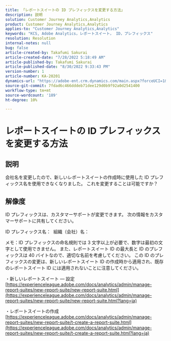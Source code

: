 ```yaml
---
title: 「レポートスイートの ID プレフィックスを変更する方法」
description: 説明
solution: Customer Journey Analytics,Analytics
product: Customer Journey Analytics,Analytics
applies-to: "Customer Journey Analytics,Analytics"
keywords: "KCS, Adobe Analytics，レポートスイート， ID，プレフィックス"
resolution: Resolution
internal-notes: null
bug: false
article-created-by: Takafumi Sakurai
article-created-date: "7/28/2022 5:18:49 AM"
article-published-by: Takafumi Sakurai
article-published-date: "8/30/2022 9:33:43 PM"
version-number: 1
article-number: KA-20201
dynamics-url: "https://adobe-ent.crm.dynamics.com/main.aspx?forceUCI=1&pagetype=entityrecord&etn=knowledgearticle&id=373311bf-340e-ed11-82e5-000d3a379369"
source-git-commit: 7fdad6c466dddeb71dee129d0b9f92a0d2541400
workflow-type: tm+mt
source-wordcount: '189'
ht-degree: 10%

---
```


# レポートスイートの ID プレフィックスを変更する方法

## 説明

会社名を変更したので、新しいレポートスイートの作成時に使用した ID プレフィックス名を使用できなくなりました。 これを変更することは可能ですか？

## 解像度


ID プレフィックスは、カスタマーサポートが変更できます。 次の情報をカスタマーサポートに共有してください。

ID プレフィックス名：  組織（会社）名：

メモ：ID プレフィックスの命名規則では 3 文字以上が必要で、数字は最初の文字として使用できません。 また、レポートスイート ID の最大長と ID のプレフィックスは 40 バイトなので、適切な名前を考慮してください。 この ID のプレフィックスの変更は、新しいレポートスイート ID の作成時から適用され、既存のレポートスイート ID には適用されないことに注意してください。

・新しいレポートスイート — 設定
[https://experienceleague.adobe.com/docs/analytics/admin/manage-report-suites/new-report-suite/new-report-suite.html](https://experienceleague.adobe.com/docs/analytics/admin/manage-report-suites/new-report-suite/new-report-suite.html?lang=ja)

・レポートスイートの作成
[https://experienceleague.adobe.com/docs/analytics/admin/manage-report-suites/new-report-suite/t-create-a-report-suite.html](https://experienceleague.adobe.com/docs/analytics/admin/manage-report-suites/new-report-suite/t-create-a-report-suite.html?lang=ja)
